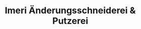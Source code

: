 ---
title: "Imeri Änderungsschneiderei & Putzerei"
url: /wien/imeri-aenderungsschneiderei-und-putzerei/
shop: Schneiderei
---
